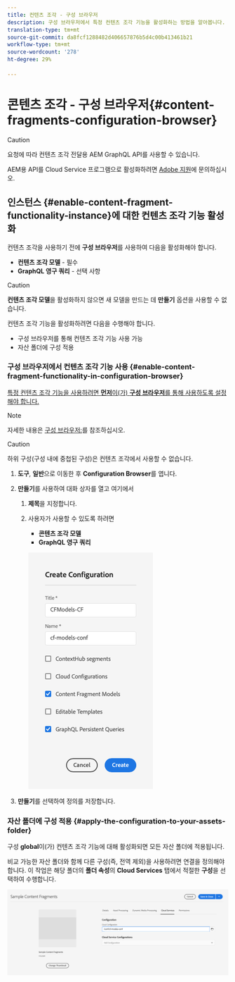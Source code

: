 ```yaml
---
title: 컨텐츠 조각 - 구성 브라우저
description: 구성 브라우저에서 특정 컨텐츠 조각 기능을 활성화하는 방법을 알아봅니다.
translation-type: tm+mt
source-git-commit: da8fcf1288482d406657876b5d4c00b413461b21
workflow-type: tm+mt
source-wordcount: '278'
ht-degree: 29%

---
```



# 콘텐츠 조각 - 구성 브라우저{#content-fragments-configuration-browser}

>[!CAUTION]
>
>요청에 따라 컨텐츠 조각 전달용 AEM GraphQL API를 사용할 수 있습니다.
>
>AEM용 API를 Cloud Service 프로그램으로 활성화하려면 [Adobe 지원](https://experienceleague.adobe.com/?lang=en&amp;support-solution=General#support)에 문의하십시오.

## 인스턴스 {#enable-content-fragment-functionality-instance}에 대한 컨텐츠 조각 기능 활성화

컨텐츠 조각을 사용하기 전에 **구성 브라우저**&#x200B;를 사용하여 다음을 활성화해야 합니다.

* **컨텐츠 조각 모델**  - 필수
* **GraphQL 영구 쿼리**  - 선택 사항

>[!CAUTION]
>
>**컨텐츠 조각 모델**&#x200B;을 활성화하지 않으면 새 모델을 만드는 데 **만들기** 옵션을 사용할 수 없습니다.

컨텐츠 조각 기능을 활성화하려면 다음을 수행해야 합니다.

* 구성 브라우저를 통해 컨텐츠 조각 기능 사용 가능
* 자산 폴더에 구성 적용

### 구성 브라우저에서 컨텐츠 조각 기능 사용 {#enable-content-fragment-functionality-in-configuration-browser}

[특정 컨텐츠 조각 기능을 사용하려면 **먼저**&#x200B;이(가) **구성 브라우저**&#x200B;를 통해 사용하도록 설정해야 합니다.](#creating-a-content-fragment-model)

>[!NOTE]
>
>자세한 내용은 [구성 브라우저:](/help/implementing/developing/introduction/configurations.md#using-configuration-browser)를 참조하십시오.

>[!CAUTION]
>
>하위 구성(구성 내에 중첩된 구성)은 컨텐츠 조각에서 사용할 수 없습니다.

1. **도구**, **일반**&#x200B;으로 이동한 후 **Configuration Browser**&#x200B;를 엽니다.

1. **만들기**&#x200B;를 사용하여 대화 상자를 열고 여기에서

   1. **제목**&#x200B;을 지정합니다.
   1. 사용자가 사용할 수 있도록 하려면
      * **콘텐츠 조각 모델**
      * **GraphQL 영구 쿼리**

      ![구성 정의](assets/cfm-conf-01.png)


1. **만들기**&#x200B;를 선택하여 정의를 저장합니다.

<!-- 1. Select the location appropriate to your website. -->

### 자산 폴더에 구성 적용 {#apply-the-configuration-to-your-assets-folder}

구성 **global**&#x200B;이(가) 컨텐츠 조각 기능에 대해 활성화되면 모든 자산 폴더에 적용됩니다.

비교 가능한 자산 폴더와 함께 다른 구성(즉, 전역 제외)을 사용하려면 연결을 정의해야 합니다. 이 작업은 해당 폴더의 **폴더 속성**&#x200B;의 **Cloud Services** 탭에서 적절한 **구성**&#x200B;을 선택하여 수행합니다.

![구성 적용](assets/cfm-conf-02.png)